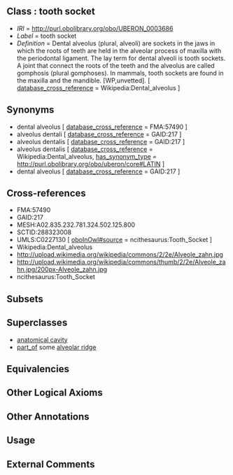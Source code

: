 
## Class : tooth socket

 * *IRI* = http://purl.obolibrary.org/obo/UBERON_0003686
 * *Label* = tooth socket
 * *Definition* = Dental alveolus (plural, alveoli) are sockets in the jaws in which the roots of teeth are held in the alveolar process of maxilla with the periodontal ligament. The lay term for dental alveoli is tooth sockets. A joint that connect the roots of the teeth and the alveolus are called gomphosis (plural gomphoses). In mammals, tooth sockets are found in the maxilla and the mandible. [WP,unvetted]. [ [database_cross_reference](../../ef/oboInOwl#hasDbXref.md) = Wikipedia:Dental_alveolus ]

## Synonyms

 * dental alveolus [ [database_cross_reference](../../ef/oboInOwl#hasDbXref.md) = FMA:57490 ]
 * alveolus dentali [ [database_cross_reference](../../ef/oboInOwl#hasDbXref.md) = GAID:217 ]
 * alveolus dentalis [ [database_cross_reference](../../ef/oboInOwl#hasDbXref.md) = GAID:217 ]
 * alveolus dentalis [ [database_cross_reference](../../ef/oboInOwl#hasDbXref.md) = Wikipedia:Dental_alveolus, [has_synonym_type](../../pe/oboInOwl#hasSynonymType.md) = http://purl.obolibrary.org/obo/uberon/core#LATIN ]
 * dental alveolus [ [database_cross_reference](../../ef/oboInOwl#hasDbXref.md) = GAID:217 ]

## Cross-references

 * FMA:57490
 * GAID:217
 * MESH:A02.835.232.781.324.502.125.800
 * SCTID:288323008
 * UMLS:C0227130 [ [oboInOwl#source](../../ce/oboInOwl#source.md) = ncithesaurus:Tooth_Socket ]
 * Wikipedia:Dental_alveolus
 * http://upload.wikimedia.org/wikipedia/commons/2/2e/Alveole_zahn.jpg
 * http://upload.wikimedia.org/wikipedia/commons/thumb/2/2e/Alveole_zahn.jpg/200px-Alveole_zahn.jpg
 * ncithesaurus:Tooth_Socket

## Subsets


## Superclasses

 * [anatomical cavity](../../UBERON/53/UBERON_0002553.md)
 * [part_of](../../BFO/50/BFO_0000050.md) some [alveolar ridge](../../UBERON/03/UBERON_0004103.md)

## Equivalencies


## Other Logical Axioms


## Other Annotations


## Usage


## External Comments

